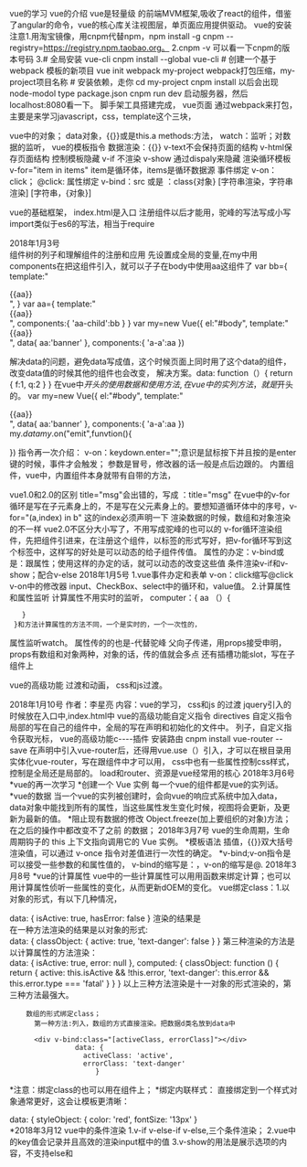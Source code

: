    vue的学习
   vue的介绍
vue是轻量级 的前端MVM框架,吸收了react的组件，借鉴了angular的命令，vue的核心库关注视图层，单页面应用提供驱动。
vue的安装
   注意1.用淘宝镜像，用cnpm代替npm，npm install -g cnpm --registry=https://registry.npm.taobao.org。
    2.cnpm -v 可以看一下cnpm的版本号码
    3.# 全局安装 vue-cli
		cnpm install --global vue-cli
		# 创建一个基于 webpack 模板的新项目
		vue init webpack my-project
		webpack打包压缩，my-project项目名称
		# 安装依赖，走你
		cd my-project
		cnpm install  以后会出现node-modol
		type package.json
		cnpm run dev  启动服务器，然后localhost:8080看一下。
脚手架工具搭建完成，
vue页面
   通过webpack来打包，主要是来学习javascript，css，template这个三块，
   
vue中的对象；
  data对象，{{}}或是this.a
  methods:方法，
  watch：监听；对数据的监听，
vue的模板指令
 数据渲染：{{}} v-text不会保持页面的结构     v-html保存页面结构
 控制模板隐藏
   v-if 不渲染
   v-show  通过dispaly来隐藏
 渲染循环模板
   v-for="item in items"
   item是循环体，items是循环数据源
 事件绑定
   v-on：click；
   @click:
 属性绑定
   v-bind：src
        或是 ：class{对象} [字符串渲染，字符串渲染] [字符串，{对象}]
        
 vue的基础框架，
   index.html是入口
   注册组件以后才能用，驼峰的写法写成小写
   import类似于es6的写法，相当于require
 
 2018年1月3号     
   组件树的列子和理解组件的注册和应用
   先设置成全局的变量,在my中用components在把这组件引入，就可以子子在body中使用aa这组件了
   var bb={
      template:"<div>{{aa}}<div>",
     }
   var aa={
      template:"<div>{{aa}}<div>",
       components:{
           'aa-child':bb
         }
     }
   var my=new Vue({
          el:"#body",
          template:"<div>{{aa}}<div>",
          data{
            aa:'banner'
          },
          components:{
            'a-a':aa
         })
 
 解决data的问题，避免data写成值，这个时候页面上同时用了这个data的组件，改变data值的时候其他的组件也会改变，
 解决方案。data: function（）{
			     return {
			        f:1,
			        q:2
			       }
			     }
 在vue中$开头的使用数据和使用方法,在vue中的实列方法，就是$开头的。
 var my=new Vue({
          el:"#body",
          template:"<div>{{aa}}<div>",
          data{
            aa:'banner'
          },
          components:{
            'a-a':aa
         })
 my.$data
 my.$on("emit",funvtion(){
 
 })
 指令再一次介绍：
 v-on：keydown.enter="";意识是鼠标按下并且按的是enter键的时候，事件才会触发；
 参数是冒号，修改器的话一般是点后边跟的。
 内置组件，vue中，<component :is=""></component>内置组件本身就带有自带的方法，
 
 vue1.0和2.0的区别
 title="msg"会出错的，写成    ：title="msg"
 在vue中的v-for循环是写在子元素身上的，不是写在父元素身上的。要想知道循环体中的序号，v-for="(a,index) in b" 这的index必须声明一下
 渲染数据的时候，数组和对象渲染的不一样
 vue2.0不区分大小写了，不用写成驼峰的也可以的
v-for循环渲染组件，先把组件引进来，在注册这个组件，以标签的形式写好，把v-for循环写到这个标签中，这样写的好处是可以动态的给子组件传值。
 属性的办定：v-bind或是：跟属性；使用这样的办定的话，就可以动态的改变这些值
 条件渲染v-if和v-show；配合v-else
 2018年1月5号
  1.vue事件办定和表单
   v-on：click缩写@click
   v-on中的修改器
   input、CheckBox、select中的循环和，value值。
  2.计算属性和属性监听
     计算属性不用实时的监听，
     computer：{
       aa （）{
       
       }
     }和方法计算属性的方法不同，一个是实时的，一个一次性的，
  属性监听watch。
  属性传的的也是-代替驼峰
     父向子传递，用props接受申明，props有数组和对象两种，对象的话，传的值就会多点
    还有插槽功能slot，写在子组件上
    
vue的高级功能
   过渡和动画， 
 css和js过渡。
 
 2018年1月10号
作者：李星亮
内容：vue的学习，
css和js 的过渡
jquery引入的时候放在入口中,index.html中
vue的高级功能自定义指令
directives
自定义指令局部的写在自己的组件中，全局的写在声明和初始化的文件中。
列子，自定义指令获取光标，
vue的高级功能c----插件
安装路由
cnpm install vue-router --save
在声明中引入vue-router后，还得用vue.use（）引入，才可以在根目录用
实体化vue-router，写在跟组件中才可以用，
css中也有一些属性控制css样式，控制是全局还是局部的。
load和router、资源是vue经常用的核心
    2018年3月6号
 *vue的再一次学习
   *创建一个 Vue 实例
          每一个vue的组件都是vue的实列话。
   *vue的数据
        当一个vue的实列被创建时，会向vue的响应式系统中加入data，data对象中能找到所有的属性，当这些属性发生变化时候，视图将会更新，及更新为最新的值。
   *阻止现有数据的修改
    Object.freeze(加上要组织的对象)方法；在之后的操作中都改变不了之前 的数据；
    2018年3月7号
    vue的生命周期，生命周期钩子的 this 上下文指向调用它的 Vue 实例。
  *模板语法
       插值，{{}}双大括号渲染值，可以通过 v-once 指令对差值进行一次性的确定。
   *v-bind;v-on指令是可以接受一些参数的和属性值的，
    v-bind的缩写是：，v-on的缩写是@.
    2018年3月8号
   *vue的计算属性
    vue中的一些计算属性可以用用函数来绑定计算；也可以用计算属性侦听一些属性的变化，从而更新dOEM的变化。
    vue绑定class：1.以对象的形式，有以下几种情况，
                  <div class="static"
                        v-bind:class="{ active: isActive, 'text-danger': hasError }">
                  </div>
                  data: {
					  isActive: true,
					  hasError: false
					}
				   渲染的结果是<div class="static active"></div>
				  在一种方法渲染的结果是以对象的形式:
				  <div v-bind:class="classObject"></div>
						data: {
						  classObject: {
						    active: true,
						    'text-danger': false
						  }
						}
				 第三种渲染的方法是以计算属性的方法渲染：
				  <div v-bind:class="classObject"></div>
						data: {
						  isActive: true,
						  error: null
						},
						computed: {
						  classObject: function () {
						    return {
						      active: this.isActive && !this.error,
						      'text-danger': this.error && this.error.type === 'fatal'
						    }
						  }
						}
				   以上三种方法渲染是十一对象的形式渲染的，第三种方法最强大。
				   
		数组的形式绑定class；
		  第一种方法:列入，数组的方式直接渲染。把数据d类名放到data中
		  
		  <div v-bind:class="[activeClass, errorClass]"></div>
					data: {
					  activeClass: 'active',
					  errorClass: 'text-danger'
					     }
   *注意：绑定class的也可以用在组件上；
   *绑定内联样式：
     直接绑定到一个样式对象通常更好，这会让模板更清晰：
	<div v-bind:style="styleObject"></div>
	   data: {
		    styleObject: {
		       color: 'red',
		       fontSize: '13px'
		      }  
   *2018年3月12
       vue中的条件渲染
         1.v-if v-else-if v-else,三个条件渲染；
         2.vue中的key值会记录并且高效的渲染input框中的值
         3.v-show的用法是展示选项的内容，不支持else和<template>；
         v-show和v-if的区别：
                     一般来说，v-if 有更高的切换开销，而 v-show 有更高的初始渲染开销。因此，如果需要非常频繁地切换， 
                     则使用 v-show 较好；如果在运行时条件很少改变，则使用 v-if 较好。
         v-if和v-for的区别；
                同时使用时，v-for比v-if有更好的优先级；
        vue中的列表渲染
          v-for="item of items"中的of可以用in替代，并且渲染的时候还可以用index值
                 也可以用v-for中的item来迭代和渲染所要渲染的数据，也可以用（item，key）用key值来提供键值。
        *总结：
           <div v-for="(value, key, index) in object"></div>v-for中可以传三个值。
        vue中的数据更新检测
        
      vue的事件处理
        1.v-on监听dom事件，并在触发的时候，执行一些javascript；
                 事件处理的方法，也可以在v-on上办定一个方法，也可以直接调用；
        2.事件的修饰符，可以用一些修饰符来阻止事件的发生 ，修饰符是由点开头的在指令之后的，例如;修饰符是由点开头的;
        3.vue中的修饰符号有，点击事件只触发一次的修饰符，.once;
        4.v-model与表单事件办定，在v-model和input绑定的同时，可以将数据渲染到dom上；
   *2018年3月14号
        组件
        1.创建vue的实例：
          new vue（{
             el："#app",
          }）
        2.注册一个全局组件，可以使用这个方法：
          Vue.component('my-component', {
			  // 选项
			})
        3.注册一个局部组件，注意不是每个组件都有必要写成一个全局的组件，
          Vue.components('my-component', {
			  // 选项
			})
        4.DOM 模板解析注意事项 
                     使用<ul>、<ol>、<table>、<select>,把组件包裹在标签之中会获取不到，必须使用vue的特殊的属性is和写，列入：
                     <table>
						  <tr is="my-row"></tr>
					 </table>
       5.data必须是函数，如果是是三个相同的组件用的是一个data的话，这个时候，data就会被感染，
       6.组件之间的组合，父组件通过 prop 给子组件下发数据，子组件通过事件给父组件发送消息
       7.使用 Prop 传递数据；注意的是，在子组件中需要声明一下prop，然后像data一样把数据传递过去；
       8.动态的prop，可以使用v-bind来动态的绑定父组件的动态，
       9.面量语法 vs 动态语法，注意传递数值的时候，不能的当纯传递一个值，用v-bind的传递的话才是传递的那个值，而前者是传递的是一个字符。
       10.在根组件上对原声 的事件一个监听，v-on.native;
       11.非父子间的组件的通信，在vue文档中有一种解决的办法，
   2018年3月19号
            过渡和动画
        1.常用的过渡一般是css过渡，推荐对于仅使用 JavaScript 过渡的元素添加 v-bind:css="false"，Vue 会跳过 CSS 的检测。这也可以避免过渡过程中 CSS 的影响
       生产环境的部署
        
 //腾讯课堂的总结      
       vue的文档
                1.实列话vue对象的时候，vue中的v一定是大写，否则会报错；
                2.在html中调用methods时候用传入的值是字符串的形式，直接传入值的话会报错的；
                3.绑定属性用v-bind，有时候需要插入一个标签的时候用v-html来绑定；
             第五课 事件      
                    总结：点击事件，双击事件，鼠标事件，绑定事件的两种放法，
                  1.@：click错误的写法，@click正确的写法。
                  2.双击事件要注意的是v-on:dblclick；
              第六课 事件中的修饰符
                     总结：阻止一些事件的发生，vue中有一些特殊的修饰符；
               第七课 键盘事件以及键值修饰符；
                      总结：键盘的一些事件，keyup.enter按住anter键的时候才会触发这个方法；
               第八课  vue中的双向数据的绑定
                    总结：双向数据办定的话是有输入就有输出；
                1.有两种方法，v-model中绑定的是data中的属性；ref绑定属性的方法；
                2.双向数据绑定的一般是input，select，textarea；在这三种标签中经常出现；
               第九课   vue计算属性computed;非常中要的属性；
                    总结： 耗时，还有就是大量的搜索是会用到这个计算属性，一把就是用写在methods方法；
                                两者的不同之处就是计算属性分的非常明确，点击那个就是执行那个，而methods的方法测试点击一个所有的都会执行；
              第十课  vue动态的绑定css；
                     总结：绑定css，class后面跟的是对象，而这个对象要么事true，要么事flase；可以利用计算属性中的compClasses来给便签添加许多属性；
               第十一课  vue的指令
                     总结：v-if为假的时候，这个标签是不存在的，而且不会占位，为真的会出现；
                  v-show和v-if的区别是，一个占位一个不占位； 
              第十二课 v-for指令
                     总结：template使用这个标枪替换div，可以避免div的在页面上的多次出现；如果v-for循环的是数组中的很多对象，然后想拿这对象的里面的属性，可以
                                在循环这个对象；
              第十三课  vue中的实战demo；
                      总结：思路一定要清楚，分布来写列子；
               第十四课  实列多个 vue对象；
                      总结：在多个实列话的对象中，我们可以在其中一个实列话对象中改变其他实列话的属性；
                                 当人也可以在外边直接名字加上属性改；
